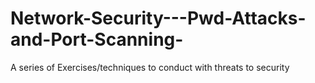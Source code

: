 # Network-Security---Pwd-Attacks-and-Port-Scanning-

A series of Exercises/techniques to conduct with threats to security
